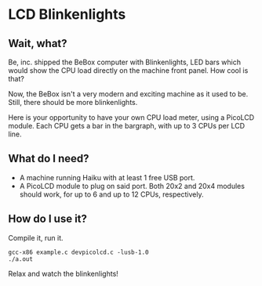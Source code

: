LCD Blinkenlights
=================

Wait, what?
-----------

Be, inc. shipped the BeBox computer with Blinkenlights, LED bars which would
show the CPU load directly on the machine front panel. How cool is that?

Now, the BeBox isn't a very modern and exciting machine as it used to be. Still,
there should be more blinkenlights.

Here is your opportunity to have your own CPU load meter, using a PicoLCD module.
Each CPU gets a bar in the bargraph, with up to 3 CPUs per LCD line.

What do I need?
---------------

- A machine running Haiku with at least 1 free USB port.
- A PicoLCD module to plug on said port. Both 20x2 and 20x4 modules should work,
  for up to 6 and up to 12 CPUs, respectively.

How do I use it?
----------------

Compile it, run it.

    gcc-x86 example.c devpicolcd.c -lusb-1.0
    ./a.out

Relax and watch the blinkenlights!
